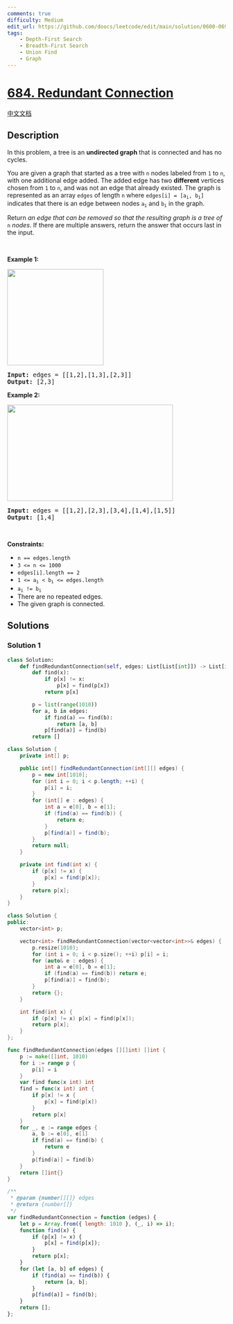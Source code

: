 ```yaml
---
comments: true
difficulty: Medium
edit_url: https://github.com/doocs/leetcode/edit/main/solution/0600-0699/0684.Redundant%20Connection/README_EN.md
tags:
    - Depth-First Search
    - Breadth-First Search
    - Union Find
    - Graph
---
```


<!-- problem:start -->

# [684. Redundant Connection](https://leetcode.com/problems/redundant-connection)

[中文文档](/solution/0600-0699/0684.Redundant%20Connection/README.md)

## Description

<p>In this problem, a tree is an <strong>undirected graph</strong> that is connected and has no cycles.</p>

<p>You are given a graph that started as a tree with <code>n</code> nodes labeled from <code>1</code> to <code>n</code>, with one additional edge added. The added edge has two <strong>different</strong> vertices chosen from <code>1</code> to <code>n</code>, and was not an edge that already existed. The graph is represented as an array <code>edges</code> of length <code>n</code> where <code>edges[i] = [a<sub>i</sub>, b<sub>i</sub>]</code> indicates that there is an edge between nodes <code>a<sub>i</sub></code> and <code>b<sub>i</sub></code> in the graph.</p>

<p>Return <em>an edge that can be removed so that the resulting graph is a tree of </em><code>n</code><em> nodes</em>. If there are multiple answers, return the answer that occurs last in the input.</p>

<p>&nbsp;</p>
<p><strong class="example">Example 1:</strong></p>
<img alt="" src="https://fastly.jsdelivr.net/gh/doocs/leetcode@main/solution/0600-0699/0684.Redundant%20Connection/images/reduntant1-1-graph.jpg" style="width: 222px; height: 222px;" />
<pre>
<strong>Input:</strong> edges = [[1,2],[1,3],[2,3]]
<strong>Output:</strong> [2,3]
</pre>

<p><strong class="example">Example 2:</strong></p>
<img alt="" src="https://fastly.jsdelivr.net/gh/doocs/leetcode@main/solution/0600-0699/0684.Redundant%20Connection/images/reduntant1-2-graph.jpg" style="width: 382px; height: 222px;" />
<pre>
<strong>Input:</strong> edges = [[1,2],[2,3],[3,4],[1,4],[1,5]]
<strong>Output:</strong> [1,4]
</pre>

<p>&nbsp;</p>
<p><strong>Constraints:</strong></p>

<ul>
	<li><code>n == edges.length</code></li>
	<li><code>3 &lt;= n &lt;= 1000</code></li>
	<li><code>edges[i].length == 2</code></li>
	<li><code>1 &lt;= a<sub>i</sub> &lt; b<sub>i</sub> &lt;= edges.length</code></li>
	<li><code>a<sub>i</sub> != b<sub>i</sub></code></li>
	<li>There are no repeated edges.</li>
	<li>The given graph is connected.</li>
</ul>

## Solutions

<!-- solution:start -->

### Solution 1

<!-- tabs:start -->

```python
class Solution:
    def findRedundantConnection(self, edges: List[List[int]]) -> List[int]:
        def find(x):
            if p[x] != x:
                p[x] = find(p[x])
            return p[x]

        p = list(range(1010))
        for a, b in edges:
            if find(a) == find(b):
                return [a, b]
            p[find(a)] = find(b)
        return []
```

```java
class Solution {
    private int[] p;

    public int[] findRedundantConnection(int[][] edges) {
        p = new int[1010];
        for (int i = 0; i < p.length; ++i) {
            p[i] = i;
        }
        for (int[] e : edges) {
            int a = e[0], b = e[1];
            if (find(a) == find(b)) {
                return e;
            }
            p[find(a)] = find(b);
        }
        return null;
    }

    private int find(int x) {
        if (p[x] != x) {
            p[x] = find(p[x]);
        }
        return p[x];
    }
}
```

```cpp
class Solution {
public:
    vector<int> p;

    vector<int> findRedundantConnection(vector<vector<int>>& edges) {
        p.resize(1010);
        for (int i = 0; i < p.size(); ++i) p[i] = i;
        for (auto& e : edges) {
            int a = e[0], b = e[1];
            if (find(a) == find(b)) return e;
            p[find(a)] = find(b);
        }
        return {};
    }

    int find(int x) {
        if (p[x] != x) p[x] = find(p[x]);
        return p[x];
    }
};
```

```go
func findRedundantConnection(edges [][]int) []int {
	p := make([]int, 1010)
	for i := range p {
		p[i] = i
	}
	var find func(x int) int
	find = func(x int) int {
		if p[x] != x {
			p[x] = find(p[x])
		}
		return p[x]
	}
	for _, e := range edges {
		a, b := e[0], e[1]
		if find(a) == find(b) {
			return e
		}
		p[find(a)] = find(b)
	}
	return []int{}
}
```

```js
/**
 * @param {number[][]} edges
 * @return {number[]}
 */
var findRedundantConnection = function (edges) {
    let p = Array.from({ length: 1010 }, (_, i) => i);
    function find(x) {
        if (p[x] != x) {
            p[x] = find(p[x]);
        }
        return p[x];
    }
    for (let [a, b] of edges) {
        if (find(a) == find(b)) {
            return [a, b];
        }
        p[find(a)] = find(b);
    }
    return [];
};
```

<!-- tabs:end -->

<!-- solution:end -->

<!-- problem:end -->
